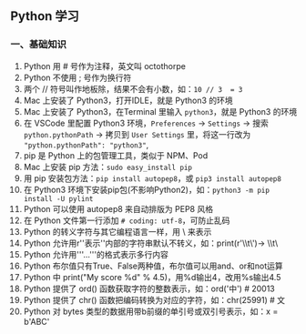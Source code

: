 ## Python 学习

### 一、基础知识
1. Python 用 # 号作为注释，英文叫 octothorpe
2. Python 不使用 ; 号作为换行符
3. 两个 // 符号叫作地板除，结果不会有小数，如：`10 // 3  = 3`
4. Mac 上安装了 Python3，打开IDLE，就是 Python3 的环境
5. Mac 上安装了 Python3，在Terminal 里输入 `python3`，就是 Python3 的环境
6. 在 VSCode 里配置 Python3 环境，`Preferences` -> `Settings` -> 搜索 `python.pythonPath` -> 拷贝到 `User Settings` 里，将这一行改为 `"python.pythonPath": "python3"`,
7. pip 是 Python 上的包管理工具，类似于 NPM、Pod
8. Mac 上安装 pip 方法：`sudo easy_install pip`
9. 用 pip 安装包方法：`pip install autopep8`，或 `pip3 install autopep8`
10. 在 Python3 环境下安装pip包(不影响Python2)，如：`python3 -m pip install -U pylint`
11. Python 可以使用 autopep8 来自动排版为 PEP8 风格
12. 在 Python 文件第一行添加 `# coding: utf-8`，可防止乱码
13. Python 的转义字符与其它编程语言一样，用 \ 来表示
14. Python 允许用r''表示''内部的字符串默认不转义，如：print(r'\\\t\\')-> \\\t\\ 
15. Python 允许用'''...'''的格式表示多行内容
16. Python 布尔值只有True、False两种值，布尔值可以用and、or和not运算
17. Python 中 print("My score %d" % 4.5)，用%d输出4，改用%s输出4.5
18. Python 提供了 ord() 函数获取字符的整数表示，如：ord('中') # 20013
19. Python 提供了 chr() 函数把编码转换为对应的字符，如：chr(25991) # 文
20. Python 对 bytes 类型的数据用带b前缀的单引号或双引号表示，如：x = b'ABC'
